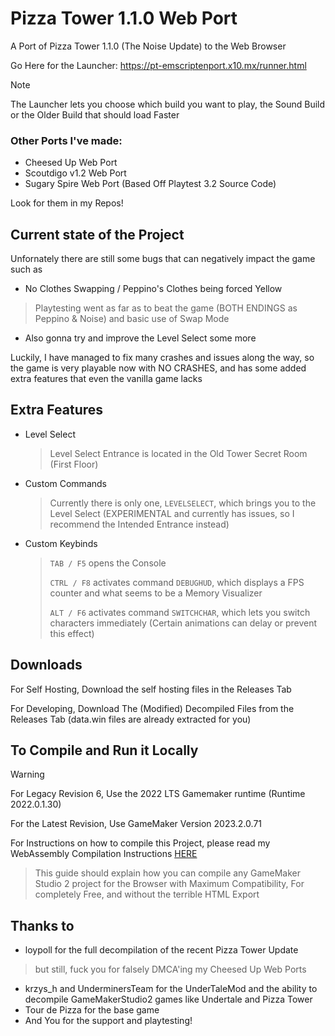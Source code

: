 # Pizza Tower 1.1.0 Web Port

A Port of Pizza Tower 1.1.0 (The Noise Update) to the Web Browser

Go Here for the Launcher: https://pt-emscriptenport.x10.mx/runner.html

> [!NOTE]
> The Launcher lets you choose which build you want to play, the Sound Build or the Older Build that should load Faster

### Other Ports I've made:
- Cheesed Up Web Port
- Scoutdigo v1.2 Web Port
- Sugary Spire Web Port (Based Off Playtest 3.2 Source Code)

Look for them in my Repos!

## Current state of the Project

Unfornately there are still some bugs that can negatively impact the game such as
- No Clothes Swapping / Peppino's Clothes being forced Yellow
> Playtesting went as far as to beat the game (BOTH ENDINGS as Peppino & Noise) and basic use of Swap Mode

- Also gonna try and improve the Level Select some more

Luckily, I have managed to fix many crashes and issues along the way, so the game is very playable now with NO CRASHES, and has some added extra features that even the vanilla game lacks

## Extra Features
- Level Select
    > Level Select Entrance is located in the Old Tower Secret Room (First Floor)
- Custom Commands
    > Currently there is only one, ```LEVELSELECT```, which brings you to the Level Select (EXPERIMENTAL and currently has issues, so I recommend the Intended Entrance instead)
- Custom Keybinds
    > ```TAB / F5``` opens the Console
    >
    > ```CTRL / F8``` activates command ```DEBUGHUD```, which displays a FPS counter and what seems to be a Memory Visualizer
    > 
    > ```ALT / F6``` activates command ```SWITCHCHAR```, which lets you switch characters immediately (Certain animations can delay or prevent this effect)

## Downloads

For Self Hosting, Download the self hosting files in the Releases Tab

For Developing, Download The (Modified) Decompiled Files from the Releases Tab (data.win files are already extracted for you)

## To Compile and Run it Locally

> [!WARNING]
> For Legacy Revision 6, Use the 2022 LTS Gamemaker runtime (Runtime 2022.0.1.30)
>
> For the Latest Revision, Use GameMaker Version 2023.2.0.71

For Instructions on how to compile this Project, please read my WebAssembly Compilation Instructions [HERE](https://burnedwebsite.vercel.app/guide/)
> This guide should explain how you can compile any GameMaker Studio 2 project for the Browser with Maximum Compatibility, For completely Free, and without the terrible HTML Export

## Thanks to
- loypoll for the full decompilation of the recent Pizza Tower Update
> but still, fuck you for falsely DMCA'ing my Cheesed Up Web Ports
- krzys_h and UnderminersTeam for the UnderTaleMod and the ability to decompile GameMakerStudio2 games like Undertale and Pizza Tower
- Tour de Pizza for the base game
- And You for the support and playtesting!

